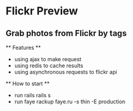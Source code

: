 Flickr Preview
==============

Grab photos from Flickr by tags
-------------------------------

** Features **
- using ajax to make request
- using redis to cache results
- using asynchronous requests to flickr api

** How to start **
- run rails 
	rails s
- run faye
	rackup faye.ru -s thin -E production
